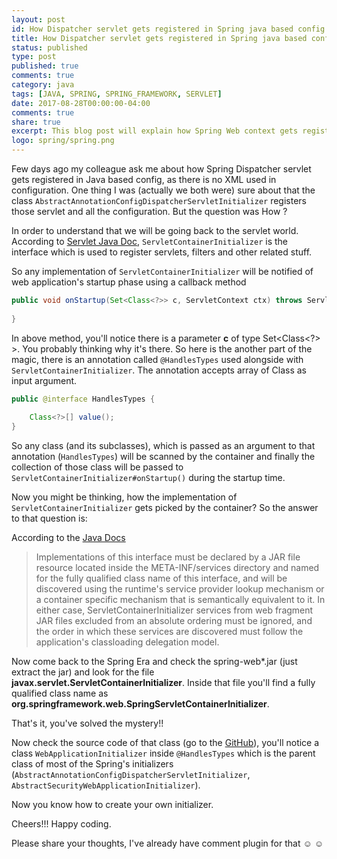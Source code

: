```yaml
---
layout: post
id: How Dispatcher servlet gets registered in Spring java based config
title: How Dispatcher servlet gets registered in Spring java based config
status: published
type: post
published: true
comments: true
category: java
tags: [JAVA, SPRING, SPRING_FRAMEWORK, SERVLET]
date: 2017-08-28T00:00:00-04:00
comments: true
share: true
excerpt: This blog post will explain how Spring Web context gets registered in servlet context.
logo: spring/spring.png
---
```


Few days ago my colleague ask me about how Spring Dispatcher servlet gets registered in Java based config, as there is no XML
  used in configuration. One thing I was (actually we both were) sure about that the class `AbstractAnnotationConfigDispatcherServletInitializer`
  registers those servlet and all the configuration. But the question was How ?
  
In order to understand that we will be going back to the servlet world. According to 
<a href='https://docs.oracle.com/javaee/7/api/javax/servlet/ServletContainerInitializer.html?is-external=true' target='_blank'>
Servlet Java Doc</a>, `ServletContainerInitializer` is the interface which is used to register servlets, filters and other related stuff. 

So any implementation of `ServletContainerInitializer` will be notified of web application's startup phase using a callback method 

```java
public void onStartup(Set<Class<?>> c, ServletContext ctx) throws ServletException {
    
} 
```

In above method, you'll notice there is a parameter __c__  of type Set<Class<?> >. You probably thinking why it's there.
So here is the another part of the magic, there is an annotation called `@HandlesTypes` used alongside with `ServletContainerInitializer`.
 The annotation accepts array of Class as input argument.

```java
public @interface HandlesTypes {
    
    Class<?>[] value();
}
```

So any class (and its subclasses), which is passed as an argument to that annotation (`HandlesTypes`) will be scanned by the container and finally the collection of those class will be passed to `ServletContainerInitializer#onStartup()` during the startup time.

Now you might be thinking, how the implementation of `ServletContainerInitializer` gets picked by the container? So the answer to that question is:

According to the <a href='https://docs.oracle.com/javaee/7/api/javax/servlet/ServletContainerInitializer.html?is-external=true' target='_blank'>Java Docs</a>

>Implementations of this interface must be declared by a JAR file resource located inside the META-INF/services directory and named for the fully qualified class name of this interface, and will be discovered using the runtime's service provider lookup mechanism or a container specific mechanism that is semantically equivalent to it. In either case, ServletContainerInitializer services from web fragment JAR files excluded from an absolute ordering must be ignored, and the order in which these services are discovered must follow the application's classloading delegation model.

Now come back to the Spring Era and check the spring-web*.jar (just extract the jar) and look for the file __javax.servlet.ServletContainerInitializer__. Inside that file you'll find a fully qualified class name as __org.springframework.web.SpringServletContainerInitializer__.

That's it, you've solved the mystery!!
 
 Now check the source code of that class (go to the <a href='https://github.com/spring-projects/spring-framework/blob/master/spring-web/src/main/java/org/springframework/web/SpringServletContainerInitializer.java' target='_blank'>GitHub</a>), you'll notice 
 a class `WebApplicationInitializer` inside `@HandlesTypes` which is the parent class of most of the Spring's initializers (`AbstractAnnotationConfigDispatcherServletInitializer`, `AbstractSecurityWebApplicationInitializer`).
  
Now you know how to create your own initializer. 

Cheers!!! Happy coding.

Please share your thoughts, I've already have comment plugin for that ☺ ☺

